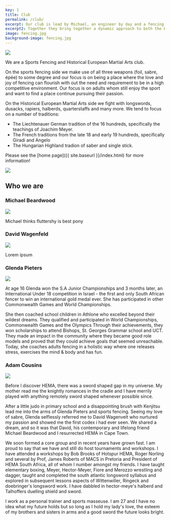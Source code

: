 ```yaml
---
key: 1
title: Club
permalink: /club/
excerpt: Our club is lead by Michael, an engineer by day and a fencing, sucba diving marksman by night, whom is the chairman of Table Mountain Fencing and HEMA. Glenda leads the Fencing part of the club with a high energy and vibrant personality, and she is a highly skilled fencing coach with many years of teaching behind her belt. David leads the intro to HEMA group and is the fencing coach to competitive members of the club. And finally Adam is the primary HEMA scholar of the club and a qualified personal trainer.
excerpt2: Together they bring together a dynamic approach to both the HEMA and the Fencing worlds of highly skilled and modern coaching..
image: fencing.jpg
background-image: fencing.jpg
---
```


<img style="display:block; margin-left:auto; margin-right:auto" class="logosize" src="{{ site.baseurl }}/images/logo.png"/>

We are a Sports Fencing and Historical European Martial Arts club.

On the sports fencing side we make use of all three weapons (foil, sabre, épée) to some degree and our focus is on being a place where the love and joy of fencing can flourish with out the need and requirement to be in a high competitive environment. Our focus is on adults whom still enjoy the sport and want to find a place continue pursuing their passion.

On the Historical European Martial Arts side we fight with longswords, dusacks, rapiers, halberds, quarterstaffs and many more. We tend to focus on a number of traditions:

* The Liechtenauer German tradition of the 16 hundreds, specifically the teachings of Joachim Meyer.
* The French traditions from the late 18 and early 19 hundreds, specifically Giradi and Angelo
* The Hungarian Highland tradion of saber and single stick.

Please see the [home page]({{ site.baseurl }}/index.html) for more information!


<img style="display:block; margin-left:auto; margin-right:auto" class="logosize" src="{{ site.baseurl }}/images/fencing_logo.png"/>

## Who we are

### Michael Beardwood

<img style="display:block; margin-left:auto; margin-right:auto" class="profilesize" src="{{ site.baseurl }}/images/profile_michael.jpg"/>

Michael thinks fluttershy is best pony

### David Wagenfeld

<img style="display:block; margin-left:auto; margin-right:auto" class="profilesize" src="{{ site.baseurl }}/images/profile_david.jpg"/>

Lorem ipsum

### Glenda Pieters

<img style="display:block; margin-left:auto; margin-right:auto" class="profilesize" src="{{ site.baseurl }}/images/profile_glenda.jpg"/>

At age 16 Glenda won the S.A Junior Championships and 3 months later, an International Under 18 competition in Israel - the first and only South African fencer to win an international gold medal ever.  She has participated in other Commonwealth Games and World Championships.

She then coached school children in Athlone who excelled beyond their wildest dreams. They qualified and participated in World Championships, Commonwealth Games and the Olympics Through their achievements, they won scholarships to attend Bishops, St. Georges Grammar school and UCT. They made an impact in the community where they became good role models and proved that they could achieve goals that seemed unreachable. Today, she coaches adults fencing in a holistic way where one releases stress, exercises the mind & body and has fun.

### Adam Cousins

<img style="display:block; margin-left:auto; margin-right:auto" class="profilesize" src="{{ site.baseurl }}/images/profile_adam.jpg"/>

Before I discover HEMA, there was a sword shaped gap in my universe. My mother
read me the knightly romances in the cradle and I have merrily played with anything remotely sword shaped whenever possible since.

After a little judo in primary school and a disappointing brush with Kenjitsu
lead me into the arms of Glenda Pieters and sports fencing. Seeing my love of
sabre, Glenda selflessly referred me to David Wagenvelt who nurtured my
passion and showed me the first codex i had ever seen. We shared a dream, and
so it was that David, his contemporary and lifelong friend Michael Beardwood
and I resurrected HEMA in Cape Town.

We soon formed a core group and in recent years have grown fast. I am proud to
say that we have and still do host tournaments and workshops. I have attended
a workshops by Bob Brooks of Hotspur HEMA, Roger Norling and several by Prof,
James Roberts of MACS in Pretoria and President of HEMA South Africa, all of
whom I number amongst my friends. I have taught elementary boxing, Meyer,
Hector-Meyer, Fiore and Merozzo wrestling and dagger, taught and completed the
south atlantic longsword syllabus and explored in subsequent lessons aspects of
Wittenwiller, Ringeck and doebringer's longsword work. I have dabbled in
hector-meye's halberd and Talhoffers duelling shield and sword.

I work as a personal trainer and sports masseuse. I am 27 and I have no idea
what my future holds but so long as I hold my lady's love, the esteem of my
brothers and sisters in arms and a good sword the future looks bright.